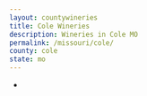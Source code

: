 ```yaml
---
layout: countywineries
title: Cole Wineries
description: Wineries in Cole MO
permalink: /missouri/cole/
county: cole
state: mo
---
```

-
